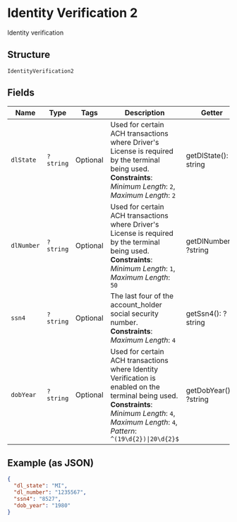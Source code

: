 
# Identity Verification 2

Identity verification

## Structure

`IdentityVerification2`

## Fields

| Name | Type | Tags | Description | Getter | Setter |
|  --- | --- | --- | --- | --- | --- |
| `dlState` | `?string` | Optional | Used for certain ACH transactions where Driver's License is required by the terminal being used.<br>**Constraints**: *Minimum Length*: `2`, *Maximum Length*: `2` | getDlState(): ?string | setDlState(?string dlState): void |
| `dlNumber` | `?string` | Optional | Used for certain ACH transactions where Driver's License is required by the terminal being used.<br>**Constraints**: *Minimum Length*: `1`, *Maximum Length*: `50` | getDlNumber(): ?string | setDlNumber(?string dlNumber): void |
| `ssn4` | `?string` | Optional | The last four of the account_holder social security number.<br>**Constraints**: *Maximum Length*: `4` | getSsn4(): ?string | setSsn4(?string ssn4): void |
| `dobYear` | `?string` | Optional | Used for certain ACH transactions where Identity Verification is enabled on the terminal being used.<br>**Constraints**: *Minimum Length*: `4`, *Maximum Length*: `4`, *Pattern*: `^(19\d{2})\|20\d{2}$` | getDobYear(): ?string | setDobYear(?string dobYear): void |

## Example (as JSON)

```json
{
  "dl_state": "MI",
  "dl_number": "1235567",
  "ssn4": "8527",
  "dob_year": "1980"
}
```

